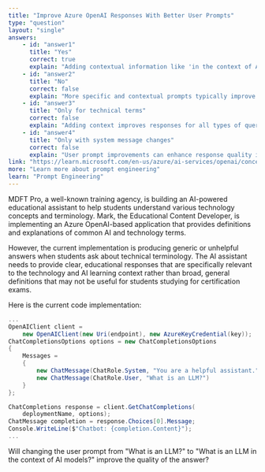```yaml
---
title: "Improve Azure OpenAI Responses With Better User Prompts"
type: "question"
layout: "single"
answers:
    - id: "answer1"
      title: "Yes"
      correct: true
      explain: "Adding contextual information like 'in the context of AI models' helps the AI understand the specific domain and provide more accurate, relevant answers rather than generic responses."
    - id: "answer2"
      title: "No"
      correct: false
      explain: "More specific and contextual prompts typically improve AI response quality by providing clearer guidance about the expected scope and domain of the answer."
    - id: "answer3"
      title: "Only for technical terms"
      correct: false
      explain: "Adding context improves responses for all types of queries, not just technical terms, by helping the AI understand the intended scope and domain."
    - id: "answer4"
      title: "Only with system message changes"
      correct: false
      explain: "User prompt improvements can enhance response quality independently of system message modifications, though both can work together effectively."
link: "https://learn.microsoft.com/en-us/azure/ai-services/openai/concepts/prompt-engineering"
more: "Learn more about prompt engineering"
learn: "Prompt Engineering"
---
```


MDFT Pro, a well-known training agency, is building an AI-powered educational assistant to help students understand various technology concepts and terminology. Mark, the Educational Content Developer, is implementing an Azure OpenAI-based application that provides definitions and explanations of common AI and technology terms. 

However, the current implementation is producing generic or unhelpful answers when students ask about technical terminology. The AI assistant needs to provide clear, educational responses that are specifically relevant to the technology and AI learning context rather than broad, general definitions that may not be useful for students studying for certification exams.

Here is the current code implementation:

```csharp
...
OpenAIClient client =
    new OpenAIClient(new Uri(endpoint), new AzureKeyCredential(key));
ChatCompletionsOptions options = new ChatCompletionsOptions
{
    Messages =
    {
        new ChatMessage(ChatRole.System, "You are a helpful assistant."),
        new ChatMessage(ChatRole.User, "What is an LLM?")
    }
};

ChatCompletions response = client.GetChatCompletions(
    deploymentName, options);
ChatMessage completion = response.Choices[0].Message;
Console.WriteLine($"Chatbot: {completion.Content}");
...
```

Will changing the user prompt from "What is an LLM?" to "What is an LLM in the context of AI models?" improve the quality of the answer?
